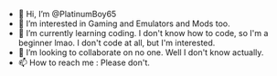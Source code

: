 - 👋 Hi, I’m @PlatinumBoy65 
- 👀 I’m interested in Gaming and Emulators and Mods too.
- 🌱 I’m currently learning coding. I don't know how to code, so I'm a beginner lmao. I don't code at all, but I'm interested.
- 💞️ I’m looking to collaborate on no one. Well I don't know actually.
- 📫 How to reach me : Please don't.

<!---
PlatinumBoy65/PlatinumBoy65 is a ✨ special ✨ repository because its `README.md` (this file) appears on your GitHub profile.
You can click the Preview link to take a look at your changes.
--->
